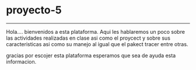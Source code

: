 # proyecto-5
*****************
Hola.... bienvenidos a esta plataforma. Aqui les hablaremos un poco sobre las actividades realizadas en clase asi como el proycect y sobre sus caracteristicas asi como su manejo al igual que el pakect tracer entre otras.

gracias por escojer esta plataforma esperamos que sea de ayuda esta informacion.

